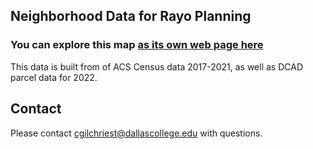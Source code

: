 ## Neighborhood Data for Rayo Planning

### You can explore this map [as its own web page here](https://cgilchriest-dcccd.github.io/rayo_neighborhood_data/)

This data is built from of ACS Census data 2017-2021, as well as DCAD parcel data for 2022. 

## Contact
Please contact cgilchriest@dallascollege.edu with questions. 
